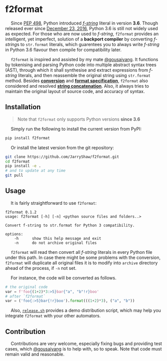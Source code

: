 # f2format

&emsp; Since [PEP 498](https://www.python.org/dev/peps/pep-0498/), Python introduced *[f-string](https://docs.python.org/3/reference/lexical_analysis.html#formatted-string-literals)* literal in version __3.6__. Though released ever since [December 23, 2016](https://docs.python.org/3.6/whatsnew/changelog.html#python-3-6-0-final), Python 3.6 is still not widely used as expected. For those who are now used to *f-string*, `f2format` provides an intelligent, yet imperfect, solution of a **backport compiler** by converting *f-string*s to `str.format` literals, which guarentees you to always write *f-string* in Python 3.6 flavour then compile for compatibility later.

&emsp; `f2format` is inspired and assisted by my mate [@gousaiyang](https://github.com/gousaiyang). It functions by tokenising and parsing Python code into multiple abstract syntax trees (AST), through which it shall synthesise and extract expressions from *f-string* literals, and then reassemble the original string using `str.format` method. Besides **[conversion](https://docs.python.org/3/library/string.html#format-string-syntax)** and **[format specification](https://docs.python.org/3/library/string.html#formatspec)**, `f2format` also considered and resolved **[string concatenation](https://docs.python.org/3/reference/lexical_analysis.html#string-literal-concatenation)**. Also, it always tries to maintain the original layout of source code, and accuracy of syntax.

## Installation

> Note that `f2format` only supports Python versions __since 3.6__

&emsp; Simply run the following to install the current version from PyPI:

```sh
pip install f2format
```

&emsp; Or install the latest version from the git repository:

```sh
git clone https://github.com/JarryShaw/f2format.git
cd f2format
pip install -e .
# and to update at any time
git pull
```

## Usage

&emsp; It is fairly straightforward to use `f2format`:

```
f2format 0.1.2
usage: f2format [-h] [-n] <python source files and folders..>

Convert f-string to str.format for Python 3 compatibility.

options:
    -h      show this help message and exit
    -n      do not archive original files
```

&emsp; `f2format` will read then convert all *f-string* literals in every Python file under this path. In case there might be some problems with the conversion, `f2format` will duplicate all original files it is to modify into `archive` directory ahead of the process, if `-n` not set.

&emsp; For instance, the code will be converted as follows.

```python
# the original code
var = f'foo{(1+2)*3:>5}bar{"a", "b"!r}boo'
# after `f2format`
var = ('foo{:>5}bar{!r}boo').format(((1+2)*3), ("a", "b"))
```

&emsp; Also, [`release.sh`](https://github.com/JarryShaw/f2format/blob/master/release.sh) provides a demo distribution script, which may help you integrate `f2format` with your other automators.

## Contribution

&emsp; Contributions are very welcome, especially fixing bugs and providing test cases, which [@gousaiyang](https://github.com/gousaiyang) is to help with, so to speak. Note that code must remain valid and reasonable.
